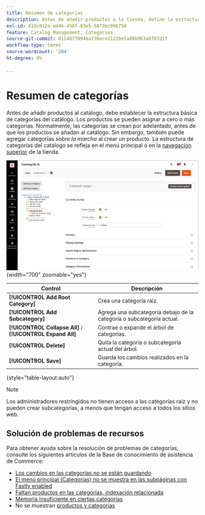 ```yaml
---
title: Resumen de categorías
description: Antes de añadir productos a la tienda, define la estructura básica de categorías del catálogo.
exl-id: 818c012a-ad46-458f-83e5-5873bc996758
feature: Catalog Management, Categories
source-git-commit: 01148770946a236ece2122be5a88b963a0f07d1f
workflow-type: tm+mt
source-wordcount: '204'
ht-degree: 0%

---
```


# Resumen de categorías

Antes de añadir productos al catálogo, debe establecer la estructura básica de categorías del catálogo. Los productos se pueden asignar a cero o más categorías. Normalmente, las categorías se crean por adelantado, antes de que los productos se añadan al catálogo. Sin embargo, también puede agregar categorías _sobre la marcha_ al crear un producto. La estructura de categorías del catálogo se refleja en el menú principal o en la [navegación superior](navigation-top.md) de la tienda.

![Árbol de categorías](./assets/category-selected.png){width="700" zoomable="yes"}

| Control | Descripción |
|--- |--- |
| **[!UICONTROL Add Root Category]** | Crea una categoría raíz. |
| **[!UICONTROL Add Subcategory]** | Agrega una subcategoría debajo de la categoría o subcategoría actual. |
| **[!UICONTROL Collapse All]** / **[!UICONTROL Expand All]** | Contrae o expande el árbol de categorías. |
| **[!UICONTROL Delete]** | Quita la categoría o subcategoría actual del árbol. |
| **[!UICONTROL Save]** | Guarda los cambios realizados en la categoría. |

{style="table-layout:auto"}

>[!NOTE]
>
>Los administradores restringidos no tienen acceso a las categorías raíz y no pueden crear subcategorías, a menos que tengan acceso a todos los sitios web.

## Solución de problemas de recursos

Para obtener ayuda sobre la resolución de problemas de categorías, consulte los siguientes artículos de la Base de conocimiento de asistencia de Commerce:

- [Los cambios en las categorías no se están guardando](https://experienceleague.adobe.com/docs/commerce-knowledge-base/kb/troubleshooting/miscellaneous/changes-to-categories-are-not-being-saved.html)
- [El menú principal (Categorías) no se muestra en las subpáginas con Fastly enabled](https://experienceleague.adobe.com/docs/commerce-knowledge-base/kb/troubleshooting/miscellaneous/main-menu-categories-not-displayed-on-subpages-with-fastly-enabled.html)
- [Faltan productos en las categorías, indexación relacionada](https://experienceleague.adobe.com/docs/commerce-knowledge-base/kb/support-tools/patches/v1-0-6/mdva-30977-magento-patch-missing-products-from-categories-indexing-related.html)
- [Memoria insuficiente en ciertas categorías](https://experienceleague.adobe.com/docs/commerce-knowledge-base/kb/support-tools/patches/v1-0-19/mdva-31307-magento-patch-out-of-memory-on-certain-categories.html)
- No se muestran [productos y categorías](https://experienceleague.adobe.com/docs/commerce-knowledge-base/kb/support-tools/patches/v1-0-18/mdva-34695-magento-patch-products-and-categories-not-displaying.html)
